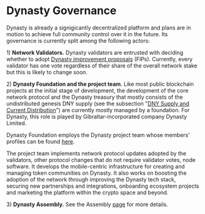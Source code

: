 # Dynasty Governance

Dynasty is already a signigicantly decentralized platform and plans are in motion to achieve full community control over it in the future. Its governance is currently split among the following actors:

1\) **Network Validators.** Dynasty validators are entrusted with deciding whether to adopt [Dynasty improvement proposals](https://docs.dynastycoin.io/general/fips) \(FIPs\).  Currently, every validator has one vote regardless of their share of the overall network stake but this is likely to change soon.

2\) **Dynasty Foundation and the project team**. Like most public blockchain projects at the initial stage of development, the development of the core network protocol and the Dynasty treasury that mostly consists of the undistributed genesis DNY supply \(see the subsection "[DNY Supply and Current Distribution](https://docs.dynastycoin.io/general/fuse-token/fuse-supply-and-current-distribution)"\) are currently mostly managed by a foundation. For Dynasty, this role is played by Gibraltar-incorporated company Dynasty Limited.

Dynasty Foundation employs the Dynasty project team whose members' profiles can be found [here](https://dynastycoin.io/about).

The project team implements network protocol updates adopted by the validators, other protocol changes that do not require validator votes, node software. It develops the mobile-centric infrastructure for creating and managing token communities on Dynasty. It also works on boosting the adoption of the network through improving the Dynasty tech stack, securing new partnerships and integrations, onboarding ecosystem projects and marketing the platform within the crypto space and beyond.  

3\) **Dynasty Assembly.** See the Assembly [page](https://docs.dynastycoin.io/general/fuse-governance/fuse-assembly) for more details.   

